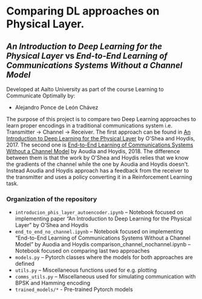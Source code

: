 # Comparing DL approaches on Physical Layer.
## *An Introduction to Deep Learning for the Physical Layer* vs *End-to-End Learning of Communications Systems Without a Channel Model*

Developed at Aalto University as part of the course Learning to Communicate Optimally by:
* Alejandro Ponce de León Chávez

The purpose of this project is to compare two Deep Learning approaches to learn proper encodings in a traditional communications system i.e. Transmitter -> Channel -> Receiver. The first approach can be found in [An Introduction to Deep Learning for the Physical Layer](https://arxiv.org/pdf/1702.00832.pdf) by O'Shea and Hoydis, 2017. The second one is [End-to-End Learning of Communications Systems Without a Channel Model](https://arxiv.org/pdf/1804.02276.pdf) by Aoudia and Hoydis, 2018. The difference between them is that the work by O'Shea and Hoydis relies that we know the gradients of the channel while the one by Aoudia and Hoydis doesn't. Instead Aoudia and Hoydis approach has a feedback from the receiver to the transmitter and uses a policy converting it in a Reinforcement Learning task.

### Organization of the repository

- `introducion_phis_layer_autoencoder.ipynb` – Notebook focused on implementing paper “An Introduction to Deep Learning for the Physical Layer”  by O’Shea and Hoydis
- `end_to_end_no_channel.ipynb` – Notebook focused on implementing “End-to-End Learning of Communications Systems Without a Channel Model” by Auodia and Hoydis
comparison_channel_nochannel.ipynb – Notebook focused on comparing last two approaches
- `models.py` – Pytorch classes where the models for both approaches are defined
- `utils.py` – Miscellaneous functions used for e.g. plotting
- `comms_utils.py` – Miscellaneous used for simulating communication with BPSK and Hamming encoding
- `trained_models/*` - Pre-trained Pytorch models
